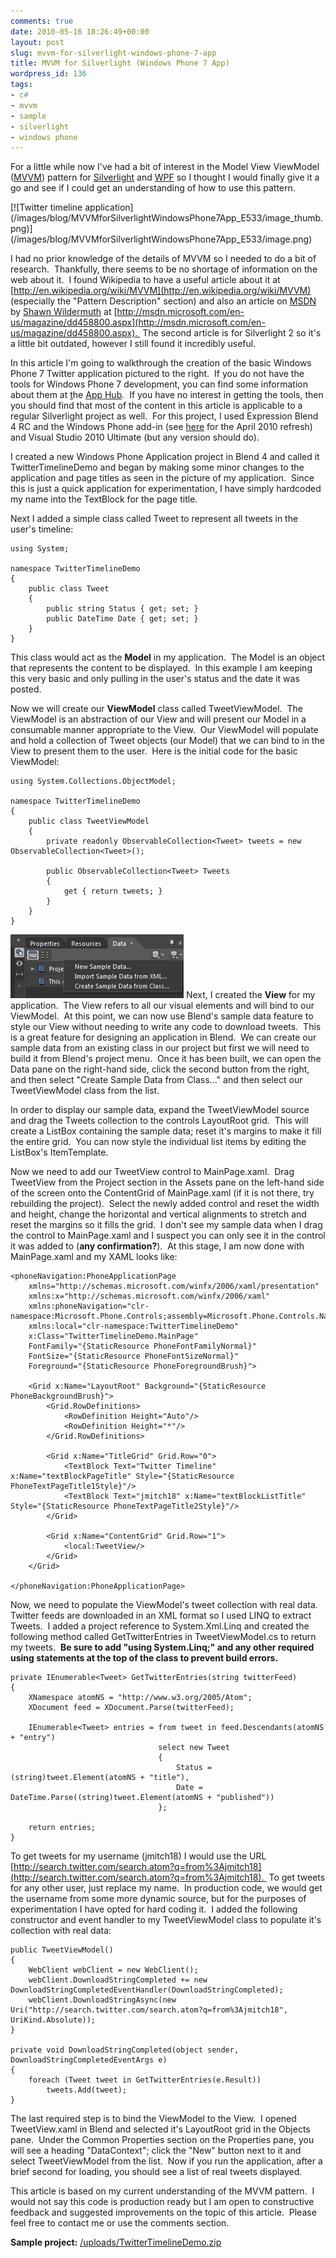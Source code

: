 ```yaml
---
comments: true
date: 2010-05-16 18:26:49+00:00
layout: post
slug: mvvm-for-silverlight-windows-phone-7-app
title: MVVM for Silverlight (Windows Phone 7 App)
wordpress_id: 136
tags:
- c#
- mvvm
- sample
- silverlight
- windows phone
---
```


For a little while now I've had a bit of interest in the Model View ViewModel ([MVVM](http://en.wikipedia.org/wiki/MVVM)) pattern for [Silverlight](http://www.silverlight.net) and [WPF](http://msdn.microsoft.com/en-us/library/ms754130.aspx) so I thought I would finally give it a go and see if I could get an understanding of how to use this pattern.


<!-- more -->[![Twitter timeline application](/images/blog/MVVMforSilverlightWindowsPhone7App_E533/image_thumb.png)](/images/blog/MVVMforSilverlightWindowsPhone7App_E533/image.png)


I had no prior knowledge of the details of MVVM so I needed to do a bit of research.  Thankfully, there seems to be no shortage of information on the web about it.  I found Wikipedia to have a useful article about it at [http://en.wikipedia.org/wiki/MVVM](http://en.wikipedia.org/wiki/MVVM) (especially the "Pattern Description" section) and also an article on [MSDN](http://msdn.microsoft.com/) by [Shawn Wildermuth](http://wildermuth.com/) at [http://msdn.microsoft.com/en-us/magazine/dd458800.aspx](http://msdn.microsoft.com/en-us/magazine/dd458800.aspx).  The second article is for Silverlight 2 so it's a little bit outdated, however I still found it incredibly useful.




In this article I'm going to walkthrough the creation of the basic Windows Phone 7 Twitter application pictured to the right.  If you do not have the tools for Windows Phone 7 development, you can find some information about them at [t](http://developer.windowsphone.com)he [App Hub](http://create.msdn.com).  If you have no interest in getting the tools, then you should find that most of the content in this article is applicable to a regular Silverlight project as well.  For this project, I used Expression Blend 4 RC and the Windows Phone add-in (see [here](http://electricbeach.org/?p=671) for the April 2010 refresh) and Visual Studio 2010 Ultimate (but any version should do).




I created a new Windows Phone Application project in Blend 4 and called it TwitterTimelineDemo and began by making some minor changes to the application and page titles as seen in the picture of my application.  Since this is just a quick application for experimentation, I have simply hardcoded my name into the TextBlock for the page title.




Next I added a simple class called Tweet to represent all tweets in the user's timeline:





    using System;

    namespace TwitterTimelineDemo
    {
        public class Tweet
        {
            public string Status { get; set; }
            public DateTime Date { get; set; }
        }
    }




This class would act as the **Model** in my application.  The Model is an object that represents the content to be displayed.  In this example I am keeping this very basic and only pulling in the user's status and the date it was posted.




Now we will create our **ViewModel** class called TweetViewModel.  The ViewModel is an abstraction of our View and will present our Model in a consumable manner appropriate to the View.  Our ViewModel will populate and hold a collection of Tweet objects (our Model) that we can bind to in the View to present them to the user.  Here is the initial code for the basic ViewModel:





    using System.Collections.ObjectModel;

    namespace TwitterTimelineDemo
    {
        public class TweetViewModel
        {
            private readonly ObservableCollection<Tweet> tweets = new ObservableCollection<Tweet>();

            public ObservableCollection<Tweet> Tweets
            {
                get { return tweets; }
            }
        }
    }




[![image](/images/blog/MVVMforSilverlightWindowsPhone7App_E533/image_thumb_3.png)](/images/blog/MVVMforSilverlightWindowsPhone7App_E533/image_3.png) Next, I created the **View** for my application.  The View refers to all our visual elements and will bind to our ViewModel.  At this point, we can now use Blend's sample data feature to style our View without needing to write any code to download tweets.  This is a great feature for designing an application in Blend.  We can create our sample data from an existing class in our project but first we will need to build it from Blend's project menu.  Once it has been built, we can open the Data pane on the right-hand side, click the second button from the right, and then select "Create Sample Data from Class..." and then select our TweetViewModel class from the list.




In order to display our sample data, expand the TweetViewModel source and drag the Tweets collection to the controls LayoutRoot grid.  This will create a ListBox containing the sample data; reset it's margins to make it fill the entire grid.  You can now style the individual list items by editing the ListBox's ItemTemplate.




Now we need to add our TweetView control to MainPage.xaml.  Drag TweetView from the Project section in the Assets pane on the left-hand side of the screen onto the ContentGrid of MainPage.xaml (if it is not there, try rebuilding the project).  Select the newly added control and reset the width and height, change the horizontal and vertical alignments to stretch and reset the margins so it fills the grid.  I don't see my sample data when I drag the control to MainPage.xaml and I suspect you can only see it in the control it was added to (**any confirmation?**).  At this stage, I am now done with MainPage.xaml and my XAML looks like:





    <phoneNavigation:PhoneApplicationPage
        xmlns="http://schemas.microsoft.com/winfx/2006/xaml/presentation"
        xmlns:x="http://schemas.microsoft.com/winfx/2006/xaml"
        xmlns:phoneNavigation="clr-namespace:Microsoft.Phone.Controls;assembly=Microsoft.Phone.Controls.Navigation"
        xmlns:local="clr-namespace:TwitterTimelineDemo"
        x:Class="TwitterTimelineDemo.MainPage"
        FontFamily="{StaticResource PhoneFontFamilyNormal}"
        FontSize="{StaticResource PhoneFontSizeNormal}"
        Foreground="{StaticResource PhoneForegroundBrush}">

        <Grid x:Name="LayoutRoot" Background="{StaticResource PhoneBackgroundBrush}">
            <Grid.RowDefinitions>
                <RowDefinition Height="Auto"/>
                <RowDefinition Height="*"/>
            </Grid.RowDefinitions>

            <Grid x:Name="TitleGrid" Grid.Row="0">
                <TextBlock Text="Twitter Timeline" x:Name="textBlockPageTitle" Style="{StaticResource PhoneTextPageTitle1Style}"/>
                <TextBlock Text="jmitch18" x:Name="textBlockListTitle" Style="{StaticResource PhoneTextPageTitle2Style}"/>
            </Grid>

            <Grid x:Name="ContentGrid" Grid.Row="1">
                <local:TweetView/>
            </Grid>
        </Grid>

    </phoneNavigation:PhoneApplicationPage>




Now, we need to populate the ViewModel's tweet collection with real data.  Twitter feeds are downloaded in an XML format so I used LINQ to extract Tweets.  I added a project reference to System.Xml.Linq and created the following method called GetTwitterEntries in TweetViewModel.cs to return my tweets.  **Be sure to add "using System.Linq;" and any other required using statements at the top of the class to prevent build errors.**





    private IEnumerable<Tweet> GetTwitterEntries(string twitterFeed)
    {
        XNamespace atomNS = "http://www.w3.org/2005/Atom";
        XDocument feed = XDocument.Parse(twitterFeed);

        IEnumerable<Tweet> entries = from tweet in feed.Descendants(atomNS + "entry")
                                     select new Tweet
                                     {
                                         Status = (string)tweet.Element(atomNS + "title"),
                                         Date = DateTime.Parse((string)tweet.Element(atomNS + "published"))
                                     };

        return entries;
    }




To get tweets for my username (jmitch18) I would use the URL [http://search.twitter.com/search.atom?q=from%3Ajmitch18](http://search.twitter.com/search.atom?q=from%3Ajmitch18).  To get tweets for any other user, just replace my name.  In production code, we would get the username from some more dynamic source, but for the purposes of experimentation I have opted for hard coding it.  I added the following constructor and event handler to my TweetViewModel class to populate it's collection with real data:





    public TweetViewModel()
    {
        WebClient webClient = new WebClient();
        webClient.DownloadStringCompleted += new DownloadStringCompletedEventHandler(DownloadStringCompleted);
        webClient.DownloadStringAsync(new Uri("http://search.twitter.com/search.atom?q=from%3Ajmitch18", UriKind.Absolute));
    }

    private void DownloadStringCompleted(object sender, DownloadStringCompletedEventArgs e)
    {
        foreach (Tweet tweet in GetTwitterEntries(e.Result))
            tweets.Add(tweet);
    }




The last required step is to bind the ViewModel to the View.  I opened TweetView.xaml in Blend and selected it's LayoutRoot grid in the Objects pane.  Under the Common Properties section on the Properties pane, you will see a heading "DataContext"; click the "New" button next to it and select TweetViewModel from the list.  Now if you run the application, after a brief second for loading, you should see a list of real tweets displayed.




This article is based on my current understanding of the MVVM pattern.  I would not say this code is production ready but I am open to constructive feedback and suggested improvements on the topic of this article.  Please feel free to contact me or use the comments section.


**Sample project:** [/uploads/TwitterTimelineDemo.zip](/uploads/TwitterTimelineDemo.zip)
